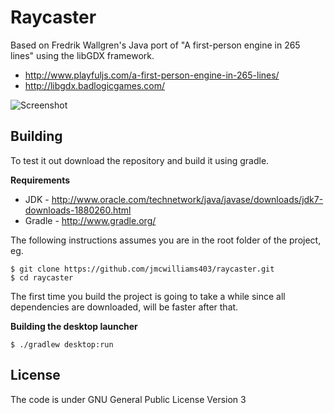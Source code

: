 # Raycaster

Based on Fredrik Wallgren's Java port of "A first-person engine in 265 lines" using the libGDX framework. 

* http://www.playfuljs.com/a-first-person-engine-in-265-lines/
* http://libgdx.badlogicgames.com/

![Screenshot](https://pbs.twimg.com/media/FYdQNP8XEAEO_mQ.jpg:large)

## Building

To test it out download the repository and build it using gradle.

**Requirements**

* JDK - http://www.oracle.com/technetwork/java/javase/downloads/jdk7-downloads-1880260.html
* Gradle - http://www.gradle.org/

The following instructions assumes you are in the root folder of the project, eg.

    $ git clone https://github.com/jmcwilliams403/raycaster.git
    $ cd raycaster

The first time you build the project is going to take a while since all dependencies are downloaded, will be faster after that.

**Building the desktop launcher**

    $ ./gradlew desktop:run

## License

The code is under GNU General Public License Version 3
